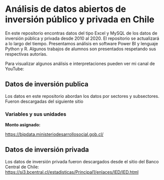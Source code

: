 # Análisis de datos abiertos de inversión público y privada en Chile

En este repositorio encontras datos del tipo Excel y MySQL de los datos de inversión pública y privada
desde $2010$ al $2020$. El repositorio se actualizará a lo largo del tiempo. Presentamos análisis en 
software Power BI y lenguaje Python y R. Algunos trabajos de alumnos son presentados respetando sus respectivas autorías. 

Para visualizar algunos análisis e interpretaciones pueden ver mi canal de YouTube:

## Datos de inversión publica

Los datos en este repositorio abordan los datos por sectores y subsectores. Fueron descargadas del siguiente   sitio
 ### Variables y sus unidades
 **Monto asignado:**
 

https://bipdata.ministeriodesarrollosocial.gob.cl/

## Datos de inversión privada

Los datos de inversión privada fueron descargados desde el sitio del Banco Central de Chile: https://si3.bcentral.cl/estadisticas/Principal1/enlaces/IED/IED.html

